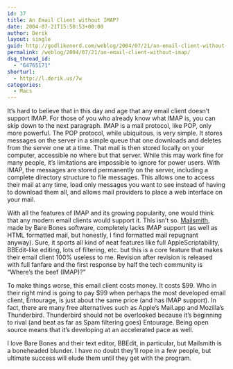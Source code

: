 ```yaml
---
id: 37
title: An Email Client without IMAP?
date: 2004-07-21T15:50:53+00:00
author: Derik
layout: single
guid: http://godlikenerd.com/weblog/2004/07/21/an-email-client-without-imap/
permalink: /weblog/2004/07/21/an-email-client-without-imap/
dsq_thread_id:
  - "64765171"
shorturl:
  - http://l.derik.us/7w
categories:
  - Macs
---
```

It&#8217;s hard to believe that in this day and age that any email client doesn&#8217;t support IMAP. For those of you who already know what IMAP is, you can skip down to the next paragraph. IMAP is a mail protocol, like POP, only more powerful. The POP protocol, while ubiquitous. is very simple. It stores messages on the server in a simple queue that one downloads and deletes from the server one at a time. That mail is then stored locally on your computer, accessible no where but that server. While this may work fine for many people, it&#8217;s limitations are impossible to ignore for power users. With IMAP, the messages are stored permanently on the server, including a complete directory structure to file messages. This allows one to access their mail at any time, load only messages you want to see instead of having to download them all, and allows mail providers to place a web interface on your mail.

With all the features of IMAP and its growing popularity, one would think that any modern email clients would support it. This isn&#8217;t so. [Mailsmith](http://www.barebones.com/products/mailsmith/index.shtml), made by Bare Bones software, completely lacks IMAP support (as well as HTML formatted mail, but honestly, I find formatted mail repugnant anyway). Sure, it sports all kind of neat features like full AppleScriptability, BBEdit-like editing, lots of filtering, etc. but this is a core feature that makes their email client 100% useless to me. Revision after revision is released with full fanfare and the first response by half the tech community is &#8220;Where&#8217;s the beef (IMAP)?&#8221;

To make things worse, this email client costs money. It costs $99. Who in their right mind is going to pay $99 when perhaps the most developed email client, Entourage, is just about the same price (and has IMAP support). In fact, there are many free alternatives such as Apple&#8217;s Mail.app and Mozilla&#8217;s Thunderbird. Thunderbird should not be overlooked because it&#8217;s beginning to rival (and beat as far as Spam filtering goes) Entourage. Being open source means that it&#8217;s developing at an accelerated pace as well.

I love Bare Bones and their text editor, BBEdit, in particular, but Mailsmith is a boneheaded blunder. I have no doubt they&#8217;ll rope in a few people, but ultimate success will elude them until they get with the program.